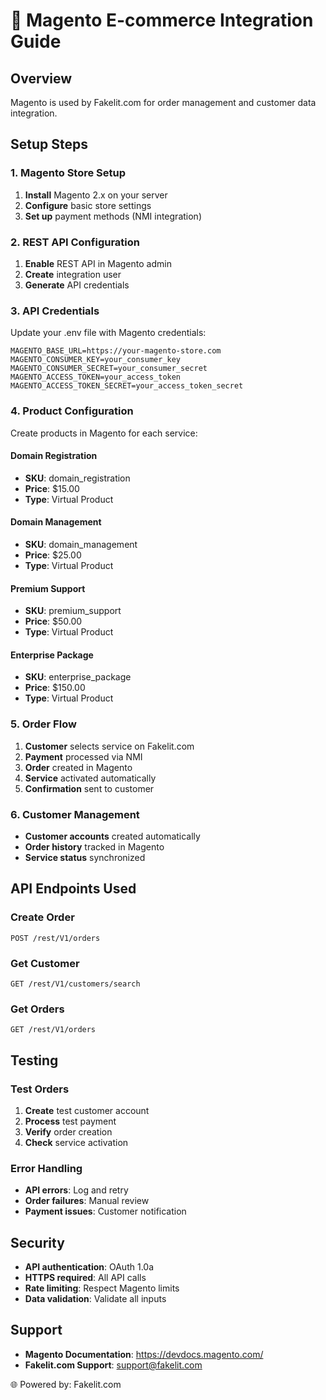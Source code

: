 # 🛒 Magento E-commerce Integration Guide

## Overview
Magento is used by Fakelit.com for order management and customer data integration.

## Setup Steps

### 1. Magento Store Setup
1. **Install** Magento 2.x on your server
2. **Configure** basic store settings
3. **Set up** payment methods (NMI integration)

### 2. REST API Configuration
1. **Enable** REST API in Magento admin
2. **Create** integration user
3. **Generate** API credentials

### 3. API Credentials
Update your .env file with Magento credentials:

```env
MAGENTO_BASE_URL=https://your-magento-store.com
MAGENTO_CONSUMER_KEY=your_consumer_key
MAGENTO_CONSUMER_SECRET=your_consumer_secret
MAGENTO_ACCESS_TOKEN=your_access_token
MAGENTO_ACCESS_TOKEN_SECRET=your_access_token_secret
```

### 4. Product Configuration
Create products in Magento for each service:

#### Domain Registration
- **SKU**: domain_registration
- **Price**: $15.00
- **Type**: Virtual Product

#### Domain Management
- **SKU**: domain_management
- **Price**: $25.00
- **Type**: Virtual Product

#### Premium Support
- **SKU**: premium_support
- **Price**: $50.00
- **Type**: Virtual Product

#### Enterprise Package
- **SKU**: enterprise_package
- **Price**: $150.00
- **Type**: Virtual Product

### 5. Order Flow
1. **Customer** selects service on Fakelit.com
2. **Payment** processed via NMI
3. **Order** created in Magento
4. **Service** activated automatically
5. **Confirmation** sent to customer

### 6. Customer Management
- **Customer accounts** created automatically
- **Order history** tracked in Magento
- **Service status** synchronized

## API Endpoints Used

### Create Order
`POST /rest/V1/orders`

### Get Customer
`GET /rest/V1/customers/search`

### Get Orders
`GET /rest/V1/orders`

## Testing

### Test Orders
1. **Create** test customer account
2. **Process** test payment
3. **Verify** order creation
4. **Check** service activation

### Error Handling
- **API errors**: Log and retry
- **Order failures**: Manual review
- **Payment issues**: Customer notification

## Security
- **API authentication**: OAuth 1.0a
- **HTTPS required**: All API calls
- **Rate limiting**: Respect Magento limits
- **Data validation**: Validate all inputs

## Support
- **Magento Documentation**: https://devdocs.magento.com/
- **Fakelit.com Support**: support@fakelit.com

🌐 Powered by: Fakelit.com
